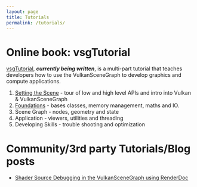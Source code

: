 ```yaml
---
layout: page
title: Tutorials
permalink: /tutorials/
---
```


# Online book: vsgTutorial

[vsgTutorial](https://vsg-dev.github.io/vsgTutorial), ***currently being written***, is a multi-part tutorial that teaches developers how to use the VulkanSceneGraph to develop graphics and compute applications.

1. [Setting the Scene](https://vsg-dev.github.io/vsgTutorial/SettingTheScene) - tour of low and high level APIs and intro into Vulkan & VulkanSceneGraph
1. [Foundations](https://vsg-dev.github.io/vsgTutorial/foundations) - bases classes, memory management, maths and IO.
1. Scene Graph - nodes, geometry and state
1. Application - viewers, utilities and threading
1. Developing Skills - trouble shooting and optimization

# Community/3rd party Tutorials/Blog posts

* [Shader Source Debugging in the VulkanSceneGraph using RenderDoc](https://timoore.github.io/2023/03/14/shader-source.html)


